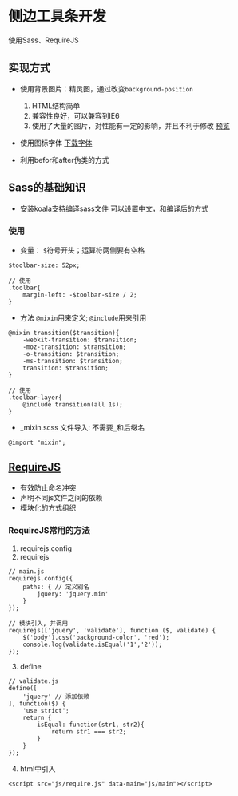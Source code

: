 # 侧边工具条开发
使用Sass、RequireJS

## 实现方式
- 使用背景图片：精灵图，通过改变`background-position`
    1. HTML结构简单
    2. 兼容性良好，可以兼容到IE6
    3. 使用了大量的图片，对性能有一定的影响，并且不利于修改
    [预览](https://viivlgr.github.io/components/Toolbar/tool1.html)

- 使用图标字体
    [下载字体](https://icomoon.io/app/#/select)

- 利用befor和after伪类的方式

## Sass的基础知识
- 安装[koala](http://koala-app.com/index-zh.html)支持编译sass文件
    可以设置中文，和编译后的方式

### 使用
- 变量： `$`符号开头；运算符两侧要有空格
```
$toolbar-size: 52px;

// 使用
.toolbar{
    margin-left: -$toolbar-size / 2;
}
```
- 方法 `@mixin`用来定义; `@include`用来引用
```
@mixin transition($transition){
    -webkit-transition: $transition;
    -moz-transition: $transition;
    -o-transition: $transition;
    -ms-transition: $transition;
    transition: $transition;
}

// 使用
.toolbar-layer{
    @include transition(all 1s);
}
```

- _mixin.scss 文件导入: 不需要`_`和后缀名
```
@import "mixin";
```



## [RequireJS](http://requirejs.org/docs/download.html)
- 有效防止命名冲突
- 声明不同js文件之间的依赖
- 模块化的方式组织

### RequireJS常用的方法
1. requirejs.config
2. requirejs
```
// main.js
requirejs.config({
    paths: { // 定义别名
        jquery: 'jquery.min'
    }
});

// 模块引入, 并调用
requirejs(['jquery', 'validate'], function ($, validate) {
    $('body').css('background-color', 'red');
    console.log(validate.isEqual('1','2'));
});
```
3. define
```
// validate.js
define([
    'jquery' // 添加依赖
], function($) {
    'use strict';
    return {
        isEqual: function(str1, str2){
            return str1 === str2;
        }
    }
});
```
4. html中引入
```
<script src="js/require.js" data-main="js/main"></script>
```



